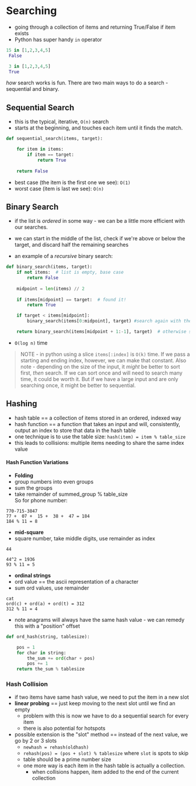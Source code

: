 # Searching 

- going through a collection of items and returning True/False if item exists
- Python has super handy `in` operator

```python
15 in [1,2,3,4,5]
 False 

 3 in [1,2,3,4,5]
 True 

```

_how_ search works is fun. There are two main ways to do a search - sequential and binary.


## Sequential Search 
- this is the typical, iterative, `O(n)` search 
- starts at the beginning, and touches each item until it finds the match. 

```python 
def sequential_search(items, target):

    for item in items: 
        if item == target:
            return True 
    
    return False

```
- best case (the item is the first one we see): `O(1)`
- worst case (item is last we see): `O(n)` 


## Binary Search 
- if the list is _ordered_ in some way - we can be a little more efficient with our searches. 
- we can start in the middle of the list, check if we're above or below the target, and discard half the remaining searches 

- an example of a _recursive_ binary search: 

```python 
def binary_search(items, target):
    if not items:  # list is empty, base case
        return False 
    
    midpoint = len(items) // 2 
    
    if items[midpoint] == target:  # found it! 
        return True 

    if target < items[midpoint]: 
        binary_search(items[0:midpoint], target) #search again with the midpoint as the upper bound 

    return binary_search(items[midpoint + 1:-1], target)  # otherwise search again, starting after the midpoint as lower
```
- `O(log n)` time 
> NOTE - in python using a slice `items[:index]` is `O(k)` time. If we pass a starting and ending index, however, we can make that constant. 
>Also note - depending on the size of the input, it _might_ be better to sort first, _then_ search. If we can sort once and will need to search many time, it could be worth it. But if we have a large input and are only searching once, it might be better to sequential. 

## Hashing 
- hash table == a collection of items stored in an ordered, indexed way 
- hash function == a function that takes an input and will, consistently, output an index to store that data in the hash table 
- one technique is to use the table size: `hash(item) = item % table_size`
- this leads to collisions: multiple items needing to share the same index value 

#### Hash Function Variations
- **Folding** 
- group numbers into even groups
- sum the groups 
- take remainder of summed_group % table_size  
So for phone number: 
```
770-715-3847
77 +  07 +  15 +  38 +  47 = 184 
184 % 11 = 8

```
- **mid-square**
- square number, take middle digits, use remainder as index 
```
44 

44^2 = 1936
93 % 11 = 5 
```

- **ordinal strings**
- ord value == the ascii representation of a character 
- sum ord values, use remainder 
```
cat 
ord(c) + ord(a) + ord(t) = 312 
312 % 11 = 4
```
- note anagrams will always have the same hash value - we can remedy this with a "position" offset

```python 
def ord_hash(string, tablesize):

    pos = 1
    for char in string:
        the_sum += ord(char + pos)
        pos += 1 
    return the_sum % tablesize
```

### Hash Collision
- if two items have same hash value, we need to put the item in a new slot
- **linear probing** == just keep moving to the next slot until we find an empty
  - problem with this is now we have to do a sequential search for every item 
  - there is also potential for hotspots 
- possible extension is the "slot" method == instead of the next value, we go by 2 or 3 slots 
  - `newhash = rehash(oldhash)`
  - `rehash(pos) = (pos + slot) % tablesize` where `slot` is spots to skip 
  - table should be a prime number size 
  - one more way is each item in the hash table is actually a collection.
    - when collisions happen, item added to the end of the current collection 





